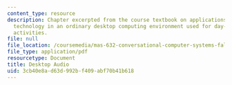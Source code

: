 ```yaml
---
content_type: resource
description: Chapter excerpted from the course textbook on applications of speech
  technology in an ordinary desktop computing environment used for day-to-day office
  activities.
file: null
file_location: /coursemedia/mas-632-conversational-computer-systems-fall-2008/3cb40e8ad63d992bf409abf70b41b618_schmandt_ch12.pdf
file_type: application/pdf
resourcetype: Document
title: Desktop Audio
uid: 3cb40e8a-d63d-992b-f409-abf70b41b618
---
```


